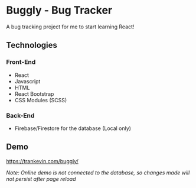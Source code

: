 # Buggly - Bug Tracker

A bug tracking project for me to start learning React!

## Technologies

### Front-End
- React
- Javascript
- HTML
- React Bootstrap
- CSS Modules (SCSS)

### Back-End
- Firebase/Firestore for the database (Local only)

## Demo

<a href="https://trankevin.com/buggly/" target="_blank">https://trankevin.com/buggly/</a>

_Note: Online demo is not connected to the database, so changes made will not persist after page reload_